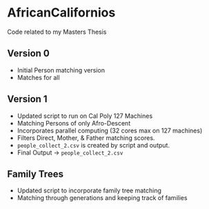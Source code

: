 # AfricanCalifornios
Code related to my Masters Thesis

## Version 0
* Initial Person matching version
* Matches for all

## Version 1
* Updated script to run on Cal Poly 127 Machines
* Matching Persons of only Afro-Descent
* Incorporates parallel computing (32 cores max on 127 machines)
* Filters Direct, Mother, & Father matching scores.
* `people_collect_2.csv` is created by script and output. 
* Final Output -> `people_collect_2.csv`

## Family Trees
* Updated script to incorporate family tree matching
* Matching through generations and keeping track of families
